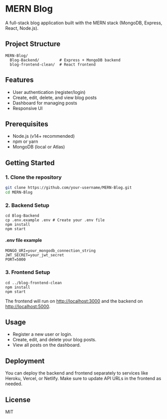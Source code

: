 # MERN Blog

A full-stack blog application built with the MERN stack (MongoDB, Express, React, Node.js).

## Project Structure

```
MERN-Blog/
  Blog-Backend/         # Express + MongoDB backend
  blog-frontend-clean/  # React frontend
```

## Features

- User authentication (register/login)
- Create, edit, delete, and view blog posts
- Dashboard for managing posts
- Responsive UI

## Prerequisites

- Node.js (v14+ recommended)
- npm or yarn
- MongoDB (local or Atlas)

## Getting Started

### 1. Clone the repository

```sh
git clone https://github.com/your-username/MERN-Blog.git
cd MERN-Blog
```

### 2. Backend Setup

```
cd Blog-Backend
cp .env.example .env # Create your .env file
npm install
npm start
```

#### .env file example

```
MONGO_URI=your_mongodb_connection_string
JWT_SECRET=your_jwt_secret
PORT=5000
```

### 3. Frontend Setup

```
cd ../blog-frontend-clean
npm install
npm start
```

The frontend will run on [http://localhost:3000](http://localhost:3000) and the backend on [http://localhost:5000](http://localhost:5000).

## Usage

- Register a new user or login.
- Create, edit, and delete your blog posts.
- View all posts on the dashboard.

## Deployment

You can deploy the backend and frontend separately to services like Heroku, Vercel, or Netlify. Make sure to update API URLs in the frontend as needed.

## License

MIT
